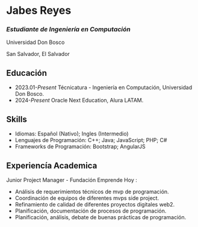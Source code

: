 # Jabes Reyes

### *Estudiante de Ingeniería en Computación*

Universidad Don Bosco

San Salvador, El Salvador

## Educación

- 2023.01-*Present* Técnicatura - Ingeniería en Computación, Universidad Don Bosco.
- 2024-*Present* Oracle Next Education, Alura LATAM.

## Skills

- Idiomas: Español (Nativo); Ingles (Intermedio)
- Lenguajes de Programación: C++; Java; JavaScript; PHP; C#
- Frameworks de Programación: Bootstrap; AngularJS

## Experiencía Academica

Junior Project Manager - Fundación Emprende Hoy :
- Análisis de requerimientos técnicos de mvp de programación.
- Coordinación de equipos de diferentes mvps side project.
- Refinamiento de calidad de diferentes proyectos digitales web2.
- Planificación, documentación de procesos de programación.
- Planificación, análisis, debate de buenas prácticas de programación.
